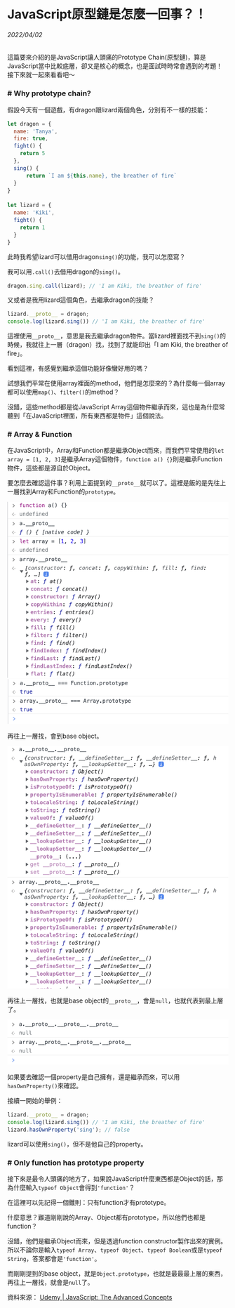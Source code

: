 # JavaScript原型鏈是怎麼一回事？！

###### 2022/04/02

這篇要來介紹的是JavaScript讓人頭痛的Prototype Chain(原型鏈)，算是JavaScript當中比較底層，卻又是核心的概念，也是面試時時常會遇到的考題！接下來就一起來看看吧～

### \# Why prototype chain?

假設今天有一個遊戲，有dragon跟lizard兩個角色，分別有不一樣的技能：

```javascript
let dragon = {
  name: 'Tanya',
  fire: true,
  fight() {
    return 5
  },
  sing() {
      return `I am ${this.name}, the breather of fire`
  }
}

let lizard = {
  name: 'Kiki',
  fight() {
    return 1
  }
}
```

此時我希望lizard可以借用dragon```sing()```的功能，我可以怎麼寫？

我可以用```.call()```去借用dragon的```sing()```。

```javascript
dragon.sing.call(lizard); // 'I am Kiki, the breather of fire'
```

又或者是我用lizard這個角色，去繼承dragon的技能？

```javascript
lizard.__proto__ = dragon;
console.log(lizard.sing()) // 'I am Kiki, the breather of fire'
```
這裡使用```__proto__```，意思是我去繼承dragon物件。當lizard裡面找不到```sing()```的時候，我就往上一層（dragon）找，找到了就能印出「I am Kiki, the breather of fire」。

看到這裡，有感覺到繼承這個功能好像蠻好用的嗎？

試想我們平常在使用array裡面的method，他們是怎麼來的？為什麼每一個array都可以使用```map()```、```filter()```的method？

沒錯，這些method都是從JavaScript Array這個物件繼承而來，這也是為什麼常聽到「在JavaScript裡面，所有東西都是物件」這個說法。


### \# Array & Function

在JavaScript中，Array和Function都是繼承Object而來，而我們平常使用的```let array = [1, 2, 3]```是繼承Array這個物件，```function a() {}```則是繼承Function物件，這些都是源自於Object。

要怎麼去確認這件事？利用上面提到的```__proto__```就可以了。這裡是飯的是先往上一層找到Array和Function的```prototype```。

<img src="assets/blog/5/5-2.png"/>

<img src="assets/blog/5/5-3.png"/>

再往上一層找，會到base object。

<img src="assets/blog/5/5-4.png"/>

再往上一層找，也就是base object的```__proto__```，會是```null```，也就代表到最上層了。

<img src="assets/blog/5/5-5.png"/>

如果要去確認一個property是自己擁有，還是繼承而來，可以用```hasOwnProperty()```來確認。

接續一開始的舉例：

```javascript
lizard.__proto__ = dragon;
console.log(lizard.sing()) // 'I am Kiki, the breather of fire'
lizard.hasOwnProperty('sing'); // false
```
lizard可以使用```sing()```，但不是他自己的property。


### \# Only function has prototype property

接下來是最令人頭痛的地方了，如果說JavaScript什麼東西都是Object的話，那為什麼輸入```typeof Object```會得到```'function'```？

在這裡可以先記得一個鐵則：只有function才有prototype。

什麼意思？難道剛剛說的Array、Object都有prototype，所以他們也都是function？

沒錯，他們是繼承Object而來，但是透過function constructor製作出來的實例。所以不論你是輸入```typeof Array```、```typeof Object```、```typeof Boolean```或是```typeof String```，答案都會是```'function'```。

而剛剛提到的base object，就是```Object.prototype```，也就是最最最上層的東西，再往上一層找，就會是```null```了。


資料來源：
[Udemy | JavaScript: The Advanced Concepts](https://www.udemy.com/course/advanced-javascript-concepts/)
